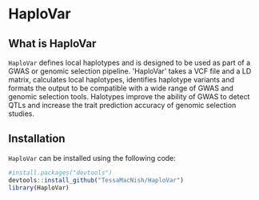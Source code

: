 # HaploVar

## What is HaploVar

`HaploVar` defines local haplotypes and is designed to be used as part of a GWAS or genomic selection pipeline. 'HaploVar' takes a VCF file and a LD matrix, calculates local haplotypes, identifies haplotype variants and formats the output to be compatible with a wide range of GWAS and genomic selection tools. Halotypes improve the ability of GWAS to detect QTLs and increase the trait prediction accuracy of genomic selection studies. 

## Installation

`HaploVar` can be installed using the following code:

``` r
#install.packages("devtools")
devtools::install_github("TessaMacNish/HaploVar")
library(HaploVar)
```
